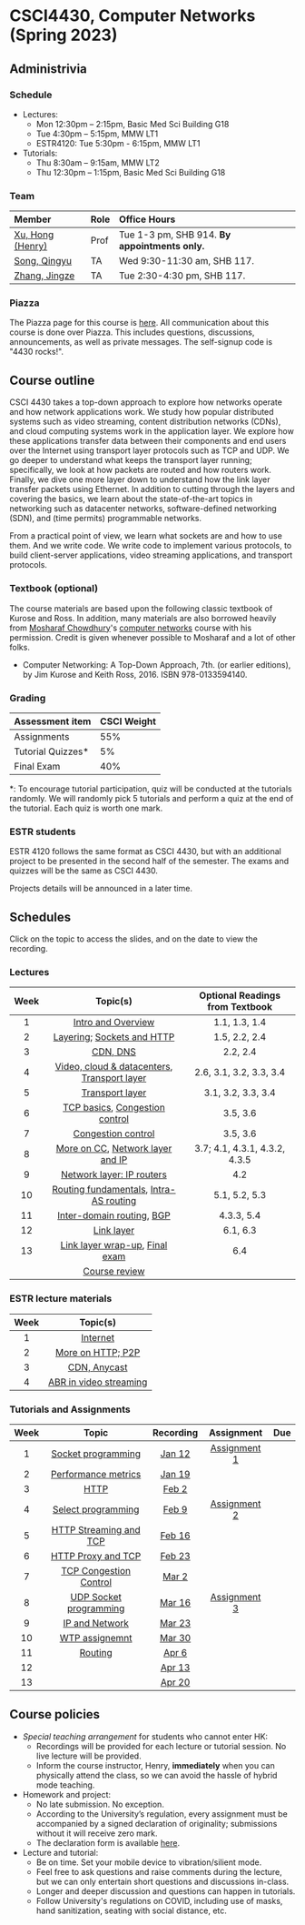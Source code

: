 # CSCI4430, Computer Networks (Spring 2023)

## Administrivia

### Schedule
- Lectures: 
  * Mon 12:30pm – 2:15pm, Basic Med Sci Building G18
  * Tue 4:30pm – 5:15pm, MMW LT1
  * ESTR4120: Tue 5:30pm - 6:15pm, MMW LT1
- Tutorials:
  * Thu 8:30am – 9:15am, MMW LT2
  * Thu 12:30pm – 1:15pm, Basic Med Sci Building G18

### Team
| Member | Role | Office Hours |
| :---------------- | :--- | :----------- |
| [Xu, Hong (Henry)](https://henryhxu.github.io/) | Prof | Tue 1-3 pm, SHB 914. **By appointments only.** |
| [Song, Qingyu](mailto:qysong21@cse.cuhk.edu.hk) | TA | Wed 9:30-11:30 am, SHB 117. |
| [Zhang, Jingze](mailto:zhang_jing_ze@link.cuhk.edu.hk) | TA | Tue 2:30-4:30 pm, SHB 117. |

### Piazza
The Piazza page for this course is [here](https://piazza.com/cuhk.edu.hk/spring2023/csci4430).
All communication about this course is done over Piazza. This includes questions, discussions, announcements, as well as private messages. 
The self-signup code is "4430 rocks!".

## Course outline
CSCI 4430 takes a top-down approach to explore how networks operate and how network applications work. We study how popular distributed systems such as video streaming, content distribution networks (CDNs), and cloud computing systems work in the application layer. We explore how these applications transfer data between their components and end users over the Internet using transport layer protocols such as TCP and UDP. We go deeper to understand what keeps the transport layer running; specifically, we look at how packets are routed and how routers work. Finally, we dive one more layer down to understand how the link layer transfer packets using Ethernet. In addition to cutting through the layers and covering the basics, we learn about the state-of-the-art topics in networking such as datacenter networks, software-defined networking (SDN), and (time permits) programmable networks.

From a practical point of view, we learn what sockets are and how to use them. And we write code. We write code to implement various protocols, to build client-server applications, video streaming applications, and transport protocols.

### Textbook (optional)
The course materials are based upon the following classic textbook of Kurose and Ross. In addition, many materials are also borrowed heavily from [Mosharaf Chowdhury](http://www.mosharaf.com/)'s [computer networks](https://github.com/mosharaf/eecs489) course with his permission. Credit is given whenever possible to Mosharaf and a lot of other folks.
- Computer Networking: A Top-Down Approach, 7th. (or earlier editions), by Jim Kurose and Keith Ross, 2016. ISBN 978-0133594140.

### Grading
| Assessment item | CSCI Weight 
| :---------------- | :--- | 
| Assignments | 55% | 
| Tutorial Quizzes* | 5% |
| Final Exam | 40% | 

\*: To encourage tutorial participation, quiz will be conducted at the tutorials randomly. We will randomly pick 5 tutorials and perform a quiz at the end of the tutorial. Each quiz is worth one mark.

### ESTR students
ESTR 4120 follows the same format as CSCI 4430, but with an additional project to be presented in the second half of the semester. The exams and quizzes will be the same as CSCI 4430.

Projects details will be announced in a later time.

## Schedules
Click on the topic to access the slides, and on the date to view the recording. 

### Lectures
| Week | Topic(s) | Optional Readings from Textbook |
| :-----------: | :-----------------: | :------------: | 
| 1 | [Intro and Overview](lecture/) | 1.1, 1.3, 1.4
| 2 | [Layering](lecture/); [Sockets and HTTP](lecture/) | 1.5, 2.2, 2.4
| 3 | [CDN, DNS](lecture/) | 2.2, 2.4
| 4 | [Video, cloud & datacenters](lecture/), [Transport layer](lecture/) | 2.6, 3.1, 3.2, 3.3, 3.4
| 5 | [Transport layer](lecture/) | 3.1, 3.2, 3.3, 3.4
| 6 | [TCP basics](lecture/), [Congestion control](lecture/) | 3.5, 3.6
| 7 | [Congestion control](lecture/) | 3.5, 3.6
| 8 | [More on CC](lecture/), [Network layer and IP](lecture/) | 3.7; 4.1, 4.3.1, 4.3.2, 4.3.5
| 9 | [Network layer: IP routers](lecture/) | 4.2
| 10 | [Routing fundamentals](lecture/), [Intra-AS routing](lecture/) | 5.1, 5.2, 5.3
| 11 | [Inter-domain routing](lecture/), [BGP](lecture/) | 4.3.3, 5.4
| 12 | [Link layer](lecture/) | 6.1, 6.3
| 13 | [Link layer wrap-up](lecture/), [Final exam](lecture/) | 6.4
| | [Course review](lecture/)

### ESTR lecture materials
| Week | Topic(s) | 
| :-----------: | :-----------------: | 
| 1 | [Internet](lecture/) 
| 2 | [More on HTTP; P2P](lecture/) 
| 3 | [CDN, Anycast](lecture/) 
| 4 | [ABR in video streaming](lecture/)

### Tutorials and Assignments
<!--  ~~11:59:59 p.m., Sat, Jan 29th~~ 18:00:00 p.m., Mon, Jan 31st -->
<!-- assignment-1 -->

| Week | Topic | Recording | Assignment | Due |
| :---: | :------------------: | :-----: | :-------------: | :-------------: |
| 1 | [Socket programming](tutorial/T01/) | [Jan 12]() | [Assignment 1]() |  |
| 2 | [Performance metrics](tutorial/T02/) | [Jan 19]() | ||
| 3 | [HTTP](tutorial/T03/) | [Feb 2]() | ||
| 4 | [Select programming](tutorial/T04/) | [Feb 9]() | [Assignment 2]() |  |
| 5 |[HTTP Streaming and TCP](tutorial/T05/)|[Feb 16]()|||
| 6 |[HTTP Proxy and TCP](tutorial/T06/)|[Feb 23]()|||
| 7 |[TCP Congestion Control](tutorial/T07/)|[Mar 2]()|||
| 8 |[UDP Socket programming](tutorial/T08/)|[Mar 16]()|[Assignment 3]()| |
| 9 |[IP and Network](tutorial/T09/)|[Mar 23]()|||
| 10 |[WTP assignemnt](tutorial/T10/)|[Mar 30]()|||
| 11 |[Routing](tutorial/T11/)|[Apr 6]()|||
| 12 |[](tutorial/T12/)|[Apr 13]()|||
| 13 |[](tutorial/T13/)|[Apr 20]()|||


## Course policies
- *Special teaching arrangement* for students who cannot enter HK:
  * Recordings will be provided for each lecture or tutorial session. No live lecture will be provided.
  * Inform the course instructor, Henry, **immediately** when you can physically attend the class, so we can avoid the hassle of hybrid mode teaching.
- Homework and project: 
  * No late submission. No exception.
  * According to the University’s regulation, every assignment must be accompanied by a signed declaration of originality; submissions without it will receive zero mark.
  * The declaration form is available [here](declaration_en.doc).
- Lecture and tutorial:
  * Be on time. Set your mobile device to vibration/silient mode.
  * Feel free to ask questions and raise comments during the lecture, but we can only entertain short questions and discussions in-class.
  * Longer and deeper discussion and questions can happen in tutorials.
  * Follow University's regulations on COVID, including use of masks, hand sanitization, seating with social distance, etc.
